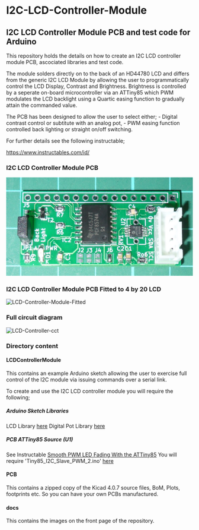 # I2C-LCD-Controller-Module

## I2C LCD Controller Module PCB and test code for Arduino

This repository holds the details on how to create an I2C LCD controller module PCB, ascociated libraries and test code.

The module solders directly on to the back of an HD44780 LCD and differs from the generic I2C LCD Module by allowing the user to programmatically control the LCD Display, Contrast and Brightness. 
Brightness is controlled by a seperate on-board microcontroller via an ATTiny85 which PWM modulates the LCD backlight using a Quartic easing function to gradually attain the commanded value. 

The PCB has been designed to allow the user to select either;
	- Digital contrast control or subtitute with an analog pot,
	- PWM easing function controlled back lighting or straight on/off switching.

For further details see the following instructable;

https://www.instructables.com/id/

### I2C LCD Controller Module PCB

![LCD-Controller-Module](./docs/NewBoard.png)

### I2C LCD Controller Module PCB Fitted to 4 by 20 LCD

![LCD-Controller-Module-Fitted](./docs/NewBoardFitted.png)

### Full circuit diagram

![LCD-Controller-cct](./docs/CircuitDiagram.png)

### Directory content

#### LCDControllerModule

This contains an example Arduino sketch allowing the user to exercise full control of the I2C module via issuing commands over a serial link.

To create and use the I2C LCD controller module you will require the following;

##### Arduino Sketch Libraries
LCD Library [here](https://github.com/SteveQuinn1/LiquidCrystal_I2C_PCF8574/)
Digital Pot Library [here](https://github.com/SteveQuinn1/MCP4561_DIGI_POT/)

##### PCB ATTiny85 Source (U1)
See Instructable [Smooth PWM LED Fading With the ATTiny85](https://www.instructables.com/id/Smooth-PWM-LED-Fading-With-the-ATTiny85/)
You will require 'Tiny85_I2C_Slave_PWM_2.ino' [here](https://cdn.instructables.com/ORIG/FBR/FVZ9/IXLAN8OF/FBRFVZ9IXLAN8OF.zip)

#### PCB

This contains a zipped copy of the Kicad 4.0.7 source files, BoM, Plots, footprints etc. So you can have your own PCBs manufactured.

#### docs

This contains the images on the front page of the repository.

